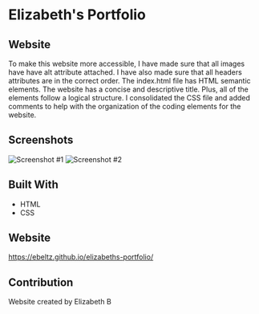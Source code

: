 # Elizabeth's Portfolio

## Website
To make this website more accessible, I have made sure that all images have have alt attribute attached. I have also made sure that all headers attributes are in the correct order. The index.html file has HTML semantic elements. The website has a concise and descriptive title. Plus, all of the elements follow a logical structure. I consolidated the CSS file and added comments to help with the organization of the coding elements for the website. 

## Screenshots
![Screenshot #1](https://github.com/ebeltz/horiseon-refactor/blob/main/assets/images/screenshot-1.png)
![Screenshot #2](https://github.com/ebeltz/horiseon-refactor/blob/main/assets/images/screenshot-2.png)

## Built With
* HTML
* CSS

## Website
https://ebeltz.github.io/elizabeths-portfolio/

## Contribution
Website created by Elizabeth B
